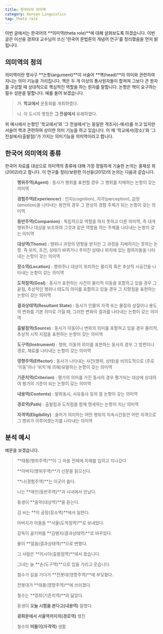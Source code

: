 ```yaml
---
title: 한국어의 의미역
category: Korean Linguistics
tag: theta role
---
```


이번 글에서는 한국어의 **의미역(theta role)**에 대해 살펴보도록 하겠습니다. 이번 글은 이선웅 경희대 교수님이 쓰신 '한국어 문법론의 개념어 연구'를 정리했음을 먼저 밝힙니다.



## 의미역의 정의

의미역이란 명사구 **논항(argument)**이 서술어 **핵(head)**의 의미와 관련하여 지니는 의미 기능을 가리킵니다. 핵은 두 개 이상의 통사원자들이 합쳐져 그보다 큰 원자를 구성할 때 상대적으로 핵심적인 역할을 하는 원자를 말합니다. 논항은 핵이 요구하는 필수 성분을 말합니다. 예를 들어 보겠습니다.

> 가. **학교에서** 운동회를 개최하였다.
>
> 나. 이 도시의 명칭은 **그 전설에서** 유래하였다.

위 예시에서 논항인 '학교에서'와 '그 전설에서'는 동일한 격조사(-에서)를 쓰고 있지만 서술어 핵과 관련하여 상이한 의미 기능을 하고 있습니다. 이 때 '학교에서(장소)'와 '그 전설에서(출발점)'가 가지는 의미기능을 의미역이라고 합니다.



## 한국어 의미역의 종류

한국어 자료를 대상으로 의미역의 종류에 대해 가장 정밀하게 기술한 논의는 홍재성 외(2002)라고 합니다. 이 연구를 정리/보완한 이선웅(2012)의 논의는 다음과 같습니다.

> **행위주역(Agent)** : 동사가 행위를 표현할 경우 그 행위를 지배하는 논항이 갖는 의미역
>
> **경험주역(Experiencer)** : 인지(cognition), 지각(perception), 감정(emotion)을 나타내는 용언의 경우 그 현상의 경험 주체가 되는 논항이 갖는 의미역
>
> **동반주역(Companion)** : 독립적으로 역할을 하지 못하고 다른 의미역, 즉 대개 행위주나 대상을 보조하여 그것과 같은 역할을 하는 주체를 나타내는 논항이 갖는 의미역
>
> **대상역(Theme)** : 행위나 과정의 영향을 받지만 그 과정을 지배하지는 못하는 논항. 즉 위치, 조건, 상태가 바뀌거나 주어진 상태나 위치에 있는 참여자들을 나타내는 논항이 갖는 의미역
>
> **장소역(Location)** : 행위주나 대상이 위치하는 물리적 혹은 추상적 시공간을 나타내는 논항이 갖는 의미역
>
> **도착점역(Goal)** : 동사가 표현하는 사건이 물리적 이동을 포함하고 있을 경우 그 끝점, 추상적인 행위나 태도의 의미를 포함하고 있을 경우 그 지향점을 표현하는 논항이 갖는 의미역
>
> **결과상태역(Resultant State)** : 동사가 인물의 자격 또는 물질의 성질이나 용도의 변화를 기본 의미로 가질 때, 그러한 변화의 결과를 나타내는 논항이 갖는 의미역
>
> **출발점역(Source)** : 동사가 이동이나 변화의 의미를 포함하고 있을 경우 물리적, 추상적 시작 지점을 표현하는 논항이 갖는 의미역
>
> **도구역(Instrument)** : 행위, 이동의 의미를 표현하는 동사의 경우 그 방편이나 경로, 재료를 나타내는 논항이 갖는 의미역
>
> **영향주역(Effector)** : 동사가 나타내는 사건(행위, 상태)을 비의도적으로 (주로 '이동'이나 '위치'에 의해)유발하는 논항이 갖는 의미역
>
> **기준치역(Criterion)** : 평가의 의미를 가진 동사의 경우 평가되는 대상에 상대하여 평가의 기준이 되는 논항이 갖는 의미역
>
> **내용역(Contents)** : 발화동사, 사유동사 등의 절 논항이 갖는 의미역
>
> **경로역(Path)** : 출발점과 도착점을 함께 명세하는 논항이 지닌 의미역
>
> **자격역(Eligibility)** : 술어가 의미하는 어떤 행위의 지속시간동안 어떤 자격으로 그 행위가 이루어졌는지를 나타내는 의미역



## 분석 예시

예문을 보겠습니다.

> **태풍(행위주역)**이 그 마을 전체에 피해를 입히고 지나갔다
>
> **아버지(행위주역)**가 신문을 읽으신다.
>
> **나(경험주역)**는 이곳이 춥다.
>
> 나는 **애인(동반주역)**과 시내에서 만났다.
>
> 동생이 **음악(대상역)**을 듣는다.
>
> 김 씨는 **이 공장(장소역)**에서 일한다.
>
> 아버지가 아들을 **서울(도착점역)**로 보내었다.
>
> 감독이 골키퍼를 **김병지(결과상태역)**로 바꾸었다.
>
> 물이 **얼음(결과상태역)**으로 변했다.
>
> 그 사람은 **러시아(출발점역)**에서 왔습니다.
>
> 그녀는 늘 **손(도구역)**으로 입을 가리고 웃습니다.
>
> 철수가 길을 가다가 **전봇대(영향주역)**에 부딪혔다.
>
> 전봇대가 **태풍(영향주역)**에 쓰러졌다.
>
> 철수는 **영희(기준치역)**와 닮았다.
>
> 동생이 **오늘 시험을 본다고(내용역)** 말했다.
>
> **광화문에서 서울역까지의(경로역)** 행진
>
> 철수의 **떠돌이(자격역)** 생활

